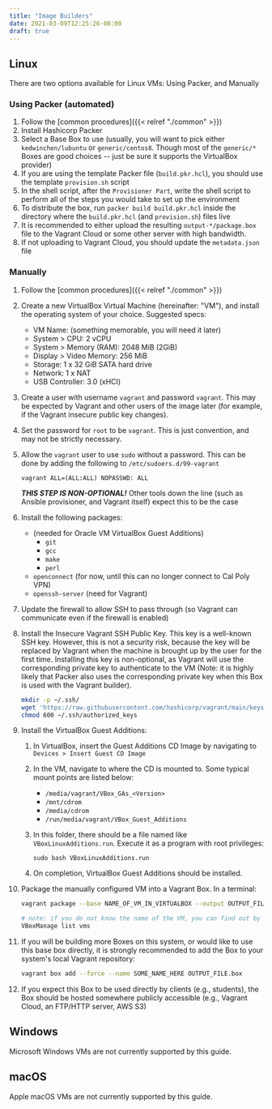 ```yaml
---
title: "Image Builders"
date: 2021-03-09T12:25:26-08:00
draft: true
---
```


## Linux

There are two options available for Linux VMs: Using Packer, and Manually

### Using Packer (automated)

1. Follow the [common procedures]({{< relref "./common" >}})
2. Install Hashicorp Packer
3. Select a Base Box to use (usually, you will want to pick either `kedwinchen/lubuntu` or `generic/centos8`. Though most of the `generic/*` Boxes are good choices -- just be sure it supports the VirtualBox provider)
4. If you are using the template Packer file (`build.pkr.hcl`), you should use the template `provision.sh` script
5. In the shell script, after the `Provisioner Part`, write the shell script to perform all of the steps you would take to set up the environment
6. To distribute the box, run `packer build build.pkr.hcl` inside the directory where the `build.pkr.hcl` (and `provision.sh`) files live
7. It is recommended to either upload the resulting `output-*/package.box` file to the Vagrant Cloud or some other server with high bandwidth.
8. If not uploading to Vagrant Cloud, you should update the `metadata.json` file


### Manually

1. Follow the [common procedures]({{< relref "./common" >}})
2. Create a new VirtualBox Virtual Machine (hereinafter: "VM"), and install the operating system of your choice. Suggested specs:

   - VM Name: (something memorable, you will need it later)
   - System > CPU: 2 vCPU
   - System > Memory (RAM): 2048 MiB (2GiB)
   - Display > Video Memory: 256 MiB
   - Storage: 1 x 32 GiB SATA hard drive
   - Network: 1 x NAT
   - USB Controller: 3.0 (xHCI)

3. Create a user with username `vagrant` and password `vagrant`. This may be expected by Vagrant and other users of the image later (for example, if the Vagrant insecure public key changes).
4. Set the password for `root` to be `vagrant`. This is just convention, and may not be strictly necessary.
5. Allow the `vagrant` user to use `sudo` without a password. This can be done by adding the following to `/etc/sudoers.d/99-vagrant`
    ```
    vagrant ALL=(ALL:ALL) NOPASSWD: ALL
    ```
   ***THIS STEP IS NON-OPTIONAL!*** Other tools down the line (such as Ansible provisioner, and Vagrant itself) expect this to be the case
6. Install the following packages:

    - (needed for Oracle VM VirtualBox Guest Additions)
      - `git`
      - `gcc`
      - `make`
      - `perl`
    - `openconnect` (for now, until this can no longer connect to Cal Poly VPN)
    - `openssh-server` (need for Vagrant)

11. Update the firewall to allow SSH to pass through (so Vagrant can communicate even if the firewall is enabled)
12. Install the Insecure Vagrant SSH Public Key. This key is a well-known SSH key.
    However, this is not a security risk, because the key will be replaced by Vagrant when the machine is brought up by the user for the first time.
    Installing this key is non-optional, as Vagrant will use the corresponding private key to authenticate to the VM
    (Note: it is highly likely that Packer also uses the corresponding private key when this Box is used with the Vagrant builder).

    ```bash
    mkdir -p ~/.ssh/
    wget 'https://raw.githubusercontent.com/hashicorp/vagrant/main/keys/vagrant.pub' -O ~/.ssh/authorized_keys
    chmod 600 ~/.ssh/authorized_keys
    ```

13. Install the VirtualBox Guest Additions:

    1. In VirtualBox, insert the Guest Additions CD Image by navigating to `Devices > Insert Guest CD Image`
    2. In the VM, navigate to where the CD is mounted to. Some typical mount points are listed below:

       - `/media/vagrant/VBox_GAs_<Version>`
       - `/mnt/cdrom`
       - `/media/cdrom`
       - `/run/media/vagrant/VBox_Guest_Additions`

    3. In this folder, there should be a file named like `VBoxLinuxAdditions.run`. Execute it as a program with root privileges:

       ```
       sudo bash VBoxLinuxAdditions.run
       ```

    4. On completion, VirtualBox Guest Additions should be installed.

14. Package the manually configured VM into a Vagrant Box. In a terminal:

    ```bash
    vagrant package --base NAME_OF_VM_IN_VIRTUALBOX --output OUTPUT_FILE.box

    # note: if you do not know the name of the VM, you can find out by running:
    VBoxManage list vms
    ```

15. If you will be building more Boxes on this system, or would like to use this base box directly,
    it is strongly recommended to add the Box to your system's local Vagrant repository:

    ```bash
    vagrant box add --force --name SOME_NAME_HERE OUTPUT_FILE.box
    ```

16. If you expect this Box to be used directly by clients (e.g., students), the Box should be hosted somewhere publicly accessible (e.g., Vagrant Cloud, an FTP/HTTP server, AWS S3)


## Windows

Microsoft Windows VMs are not currently supported by this guide.

## macOS

Apple macOS VMs are not currently supported by this guide.
